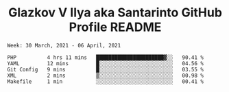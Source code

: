 <h1 align="center">Glazkov V Ilya aka Santarinto GitHub Profile README</h1>

<!--START_SECTION:waka-->
```text
Week: 30 March, 2021 - 06 April, 2021

PHP          4 hrs 11 mins   ██████████████████████▓░░   90.41 % 
YAML         12 mins         █░░░░░░░░░░░░░░░░░░░░░░░░   04.56 % 
Git Config   9 mins          █░░░░░░░░░░░░░░░░░░░░░░░░   03.55 % 
XML          2 mins          ▒░░░░░░░░░░░░░░░░░░░░░░░░   00.98 % 
Makefile     1 min           ░░░░░░░░░░░░░░░░░░░░░░░░░   00.41 % 
```
<!--END_SECTION:waka-->
